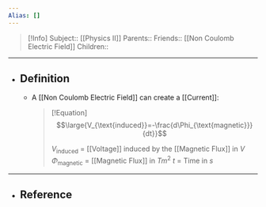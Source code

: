 ```yaml
---
Alias: []
---
```

> [!Info]
> Subject:: [[Physics II]]
> Parents:: 
> Friends:: [[Non Coulomb Electric Field]]
> Children:: 
---
- ## Definition
	- A [[Non Coulomb Electric Field]] can create a [[Current]]:
	  > [!Equation]
	  > $$\large{V_{\text{induced}}=-\frac{d\Phi_{\text{magnetic}}}{dt}}$$
	  > 
	  > $V_{\text{induced}}$ = [[Voltage]] induced by the [[Magnetic Flux]] in $V$
	  > $\Phi_{\text{magnetic}}$ = [[Magnetic Flux]] in $Tm^2$
	  > $t$ = Time in $s$
---
- ## Reference